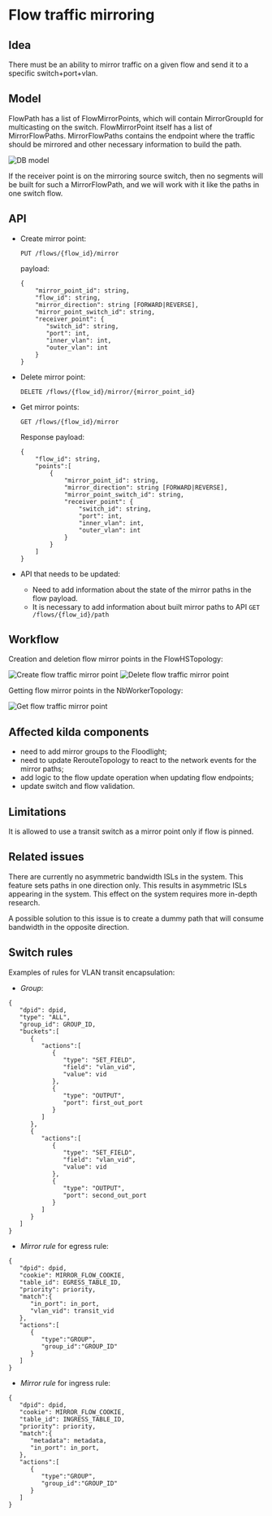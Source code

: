# Flow traffic mirroring

## Idea
There must be an ability to mirror traffic on a given flow and send it to a specific switch+port+vlan.

## Model
FlowPath has a list of FlowMirrorPoints, which will contain MirrorGroupId for multicasting on the switch. 
FlowMirrorPoint itself has a list of MirrorFlowPaths. MirrorFlowPaths contains the endpoint 
where the traffic should be mirrored and other necessary information to build the path.

![DB model](./model.png "DB model")

If the receiver point is on the mirroring source switch, then no segments will be built for such a MirrorFlowPath, 
and we will work with it like the paths in one switch flow.

## API
* Create mirror point:
  
  `PUT /flows/{flow_id}/mirror`
  
  payload:
  ```
  {
      "mirror_point_id": string,
      "flow_id": string,
      "mirror_direction": string [FORWARD|REVERSE],
      "mirror_point_switch_id": string,
      "receiver_point": {
         "switch_id": string,
         "port": int,
         "inner_vlan": int,
         "outer_vlan": int
      }
  }
  ```

* Delete mirror point:

  `DELETE /flows/{flow_id}/mirror/{mirror_point_id}`


* Get mirror points:

  `GET /flows/{flow_id}/mirror`

  Response payload:
  ```
  {
      "flow_id": string,
      "points":[
          {
              "mirror_point_id": string,
              "mirror_direction": string [FORWARD|REVERSE],
              "mirror_point_switch_id": string,
              "receiver_point": {
                  "switch_id": string,
                  "port": int,
                  "inner_vlan": int,
                  "outer_vlan": int
              }
          }
      ]
  }
  ```


* API that needs to be updated: 
  - Need to add information about the state of the mirror paths in the flow payload.
  - It is necessary to add information about built mirror paths to API `GET /flows/{flow_id}/path`

## Workflow

Creation and deletion flow mirror points in the FlowHSTopology:

![Create flow traffic mirror point](./create-mirror-point.png "Create flow traffic mirror point")
![Delete flow traffic mirror point](./delete-mirror-point.png "Delete flow traffic mirror point")

Getting flow mirror points in the NbWorkerTopology:

![Get flow traffic mirror point](./get-mirror-point.png "Get flow traffic mirror point")

## Affected kilda components
* need to add mirror groups to the Floodlight;
* need to update RerouteTopology to react to the network events for the mirror paths;
* add logic to the flow update operation when updating flow endpoints;
* update switch and flow validation.

## Limitations
It is allowed to use a transit switch as a mirror point only if flow is pinned.

## Related issues
There are currently no asymmetric bandwidth ISLs in the system. This feature sets paths in one direction only. 
This results in asymmetric ISLs appearing in the system. This effect on the system requires more in-depth research.

A possible solution to this issue is to create a dummy path that will consume bandwidth in the opposite direction.

## Switch rules
Examples of rules for VLAN transit encapsulation:
* _Group_:
```
{
   "dpid": dpid,
   "type": "ALL",
   "group_id": GROUP_ID,
   "buckets":[
      {
         "actions":[
            {
               "type": "SET_FIELD", 
               "field": "vlan_vid",
               "value": vid
            },
            {
               "type": "OUTPUT",
               "port": first_out_port
            }
         ]
      },
      {
         "actions":[
            {
               "type": "SET_FIELD", 
               "field": "vlan_vid",
               "value": vid
            },
            {
               "type": "OUTPUT",
               "port": second_out_port
            }
         ]
      }
   ]
}
```
* _Mirror rule_ for egress rule:
```
{
   "dpid": dpid,
   "cookie": MIRROR_FLOW_COOKIE,
   "table_id": EGRESS_TABLE_ID,
   "priority": priority,
   "match":{
      "in_port": in_port,
      "vlan_vid": transit_vid
   },
   "actions":[
      {
         "type":"GROUP",
         "group_id":"GROUP_ID"
      }
   ]
}  
```
* _Mirror rule_ for ingress rule:
```
{
   "dpid": dpid,
   "cookie": MIRROR_FLOW_COOKIE,
   "table_id": INGRESS_TABLE_ID,
   "priority": priority,
   "match":{
      "metadata": metadata,
      "in_port": in_port,
   },
   "actions":[
      {
         "type":"GROUP",
         "group_id":"GROUP_ID"
      }
   ]
}  
```
